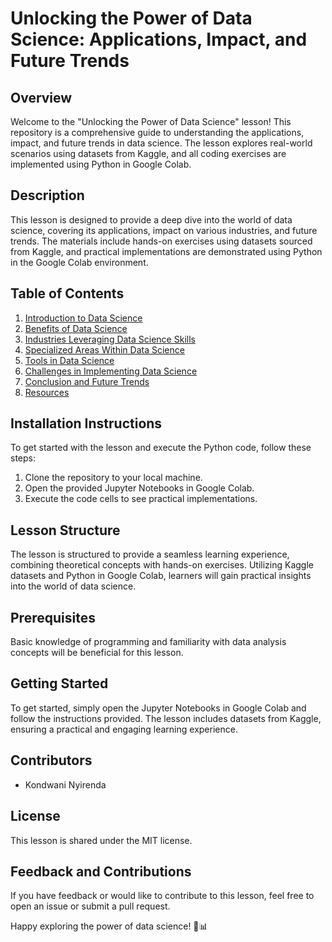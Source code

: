 # Unlocking the Power of Data Science: Applications, Impact, and Future Trends

## Overview

Welcome to the "Unlocking the Power of Data Science" lesson! This repository is a comprehensive guide to understanding the applications, impact, and future trends in data science. The lesson explores real-world scenarios using datasets from Kaggle, and all coding exercises are implemented using Python in Google Colab.

## Description

This lesson is designed to provide a deep dive into the world of data science, covering its applications, impact on various industries, and future trends. The materials include hands-on exercises using datasets sourced from Kaggle, and practical implementations are demonstrated using Python in the Google Colab environment.

## Table of Contents

1. [Introduction to Data Science](#introduction-to-data-science)
2. [Benefits of Data Science](#benefits-of-data-science)
3. [Industries Leveraging Data Science Skills](#industries-leveraging-data-science-skills)
4. [Specialized Areas Within Data Science](#specialized-areas-within-data-science)
5. [Tools in Data Science](#tools-in-data-science)
6. [Challenges in Implementing Data Science](#challenges-in-implementing-data-science)
7. [Conclusion and Future Trends](#conclusion-and-future-trends)
8. [Resources](#resources)

## Installation Instructions

To get started with the lesson and execute the Python code, follow these steps:

1. Clone the repository to your local machine.
2. Open the provided Jupyter Notebooks in Google Colab.
3. Execute the code cells to see practical implementations.

## Lesson Structure

The lesson is structured to provide a seamless learning experience, combining theoretical concepts with hands-on exercises. Utilizing Kaggle datasets and Python in Google Colab, learners will gain practical insights into the world of data science.

## Prerequisites

Basic knowledge of programming and familiarity with data analysis concepts will be beneficial for this lesson.

## Getting Started

To get started, simply open the Jupyter Notebooks in Google Colab and follow the instructions provided. The lesson includes datasets from Kaggle, ensuring a practical and engaging learning experience.

## Contributors

- Kondwani Nyirenda


## License

This lesson is shared under the MIT license.

## Feedback and Contributions

If you have feedback or would like to contribute to this lesson, feel free to open an issue or submit a pull request.

Happy exploring the power of data science! 🚀📊

